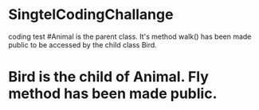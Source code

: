 # SingtelCodingChallange
coding test
#Animal is the parent class. It's method walk() has been made public to be accessed by the child class Bird.
#  Bird is the child of Animal. Fly method has been made public.
